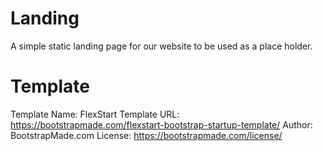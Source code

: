# Landing
A simple static landing page for our website to be used as a place holder.

# Template
Template Name: FlexStart
Template URL: https://bootstrapmade.com/flexstart-bootstrap-startup-template/
Author: BootstrapMade.com
License: https://bootstrapmade.com/license/

